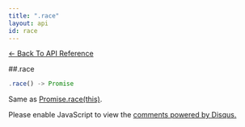 ```yaml
---
title: ".race"
layout: api
id: race
---
```


[← Back To API Reference](/docs/api-reference.html)
<div class="api-code-section"><markdown>
##.race

```js
.race() -> Promise
```

Same as [Promise.race(this)](.).
</markdown></div>

<div id="disqus_thread"></div>
<script type="text/javascript">
    var disqus_title = ".race";
    var disqus_shortname = "bluebirdjs";
    var disqus_identifier = "disqus-id-race";
    
    (function() {
        var dsq = document.createElement("script"); dsq.type = "text/javascript"; dsq.async = true;
        dsq.src = "//" + disqus_shortname + ".disqus.com/embed.js";
        (document.getElementsByTagName("head")[0] || document.getElementsByTagName("body")[0]).appendChild(dsq);
    })();
</script>
<noscript>Please enable JavaScript to view the <a href="https://disqus.com/?ref_noscript" rel="nofollow">comments powered by Disqus.</a></noscript>